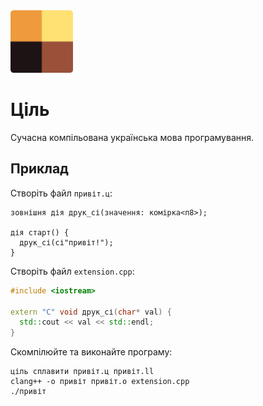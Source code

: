 <img src="./assets/logo.png" width="100" height="100" />

# Ціль

Сучасна компільована українська мова програмування.

## Приклад

Створіть файл `привіт.ц`:

```ціль
зовнішня дія друк_сі(значення: комірка<п8>);

дія старт() {
  друк_сі(сі"привіт!");
}
```

Створіть файл `extension.cpp`:

```c++
#include <iostream>

extern "C" void друк_сі(char* val) {
  std::cout << val << std::endl;
}
```

Скомпілюйте та виконайте програму:

```shell
ціль сплавити привіт.ц привіт.ll
clang++ -o привіт привіт.o extension.cpp
./привіт
```